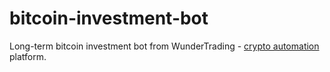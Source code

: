 # bitcoin-investment-bot
Long-term bitcoin investment bot from WunderTrading - [crypto automation](https://wundertrading.com/en) platform.
